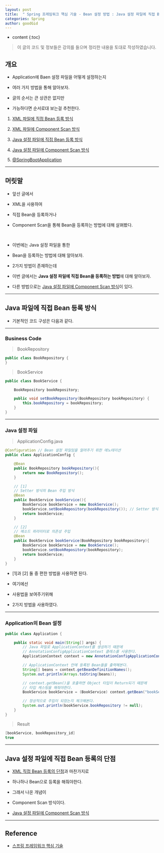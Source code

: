 ```yaml
---
layout: post
title:  " Spring 프레임워크 핵심 기술 - Bean 설정 방법 : Java 설정 파일에 직접 Bean 등록 방식 "
categories: Spring
author: goodGid
---
```

* content
{:toc}

> 이 글의 코드 및 정보들은 강의를 들으며 정리한 내용을 토대로 작성하였습니다.

## 개요

* Application에 Baen 설정 파일을 어떻게 설정하는지 

* 여러 가지 방법을 통해 알아보자.

* 글의 순서는 큰 상관은 없지만 

* 가능하다면 순서로대 보는걸 추천한다.

1. [XML 파일에 직접 Bean 등록 방식]({{site.url}}/Spring-Framework-ApplicationContext-XML-Bean)

2. [XML 파일에 Component Scan 방식]({{site.url}}/Spring-Framework-ApplicationContext-XML-Component-Scan)

3. [Java 설정 파일에 직접 Bean 등록 방식]({{site.url}}/Spring-Framework-ApplicationContext-Java-Bean)

4. [Java 설정 파일에 Component Scan 방식]({{site.url}}/Spring-Framework-ApplicationContext-Java-Component-Scan)

5. [@SpringBootApplication]({{site.url}}/Spring-Framework-ApplicationContext-SpringBootApplication-Annotation)

---

## 머릿말

* 앞선 글에서 

* XML을 사용하여 

* 직접 Bean을 등록하거나

* Component Scan을 통해 Bean을 등록하는 방법에 대해 살펴봤다.

<br>

* 이번에는 Java 설정 파일을 통한 

* Bean을 등록하는 방법에 대해 알아보자.

* 2가지 방법이 존재하는데

* 이번 글에서는 **Java 설정 파일에 직접 Bean을 등록하는 방법**에 대해 알아보자.

* 다른 방법으로는 [Java 설정 파일에 Component Scan 방식]({{site.url}}/Spring-Framework-ApplicationContext-Java-Component-Scan)이 있다.







---

## Java 파일에 직접 Bean 등록 방식

* 기본적인 코드 구성은 다음과 같다.

---

### Business Code

> BookRepository

``` java
public class BookRepository {
}
```

> BookService

``` java
public class BookService {

    BookRepository bookRepository;

    public void setBookRepository(BookRepository bookRepository) {
        this.bookRepository = bookRepository;
    }
}
```

---

### Java 설정 파일

> ApplicationConfig.java

``` java
@Configuration // Bean 설정 파일임을 알려주기 위한 애노테이션
public class ApplicationConfig {

    @Bean
    public BookRepository bookRepository(){
        return new BookRepository();
    }

    // [1]
    // Setter 방식의 Bean 주입 방식
    @Bean
    public BookService bookService(){
        BookService bookService = new BookService();
        bookService.setBookRepository(bookRepository()); // Setter 방식의 의존성 주입
        return bookService;
    }

    // [2]
    // 메소드 파라미터로 의존성 주입
    @Bean
    public BookService bookService(BookRepository bookRepository){
        BookService bookService = new BookService();
        bookService.setBookRepository(bookRepository);
        return bookService;
    }
}
```

* [1]과 [2] 둘 중 편한 방법을 사용하면 된다.

* 여기에선 

* 사용법을 보여주기위해

* 2가지 방법을 사용하였다.

---

### Application의 Bean 설정 

``` java
public class Application {

    public static void main(String[] args) {
        // Java 파일로 ApplicationContext를 생성하기 때문에
        // AnnotationConfigApplicationContext 클래스를 사용한다.
        ApplicationContext context = new AnnotationConfigApplicationContext(ApplicationConfig.class);

        // ApplicationContext 안에 등록된 Bean들을 출력해본다.
        String[] beans = context.getBeanDefinitionNames();
        System.out.println(Arrays.toString(beans));

        // context.getBean()을 호출하면 Object 타입이 Return되기 때문에
        // 타입 캐스팅을 해줘야한다.
        BookService bookService = (BookService) context.getBean("bookService");

        // 정상적으로 주입이 되었는지 체크해본다.
        System.out.println(bookService.bookRepository != null);
    }
}
```

> Result

``` java
[bookService, bookRepository_id]
true
```

---

## Java 설정 파일에 직접 Bean 등록의 단점

* [XML 직접 Bean 등록의 단점]({{site.url}}/Spring-Framework-ApplicationContext-XML-Bean/#xml-직접-bean-등록의-단점)과 마찬가지로 

* 하나하나 Bean으로 등록을 해줘야한다.

* 그래서 나온 개념이

* Component Scan 방식이다.

* [Java 설정 파일에 Component Scan 방식]({{site.url}}/Spring-Framework-ApplicationContext-Java-Component-Scan)

---

## Reference

* [스프링 프레임워크 핵심 기술](https://www.inflearn.com/course/spring-framework_core)

